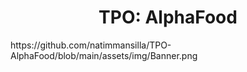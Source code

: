 <h1 align="center"> TPO: AlphaFood </h1>
https://github.com/natimmansilla/TPO-AlphaFood/blob/main/assets/img/Banner.png

